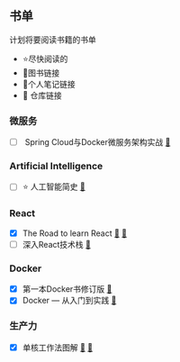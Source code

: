 ## 书单

计划将要阅读书籍的书单

* :star:尽快阅读的
* :book:图书链接
* :notebook:个人笔记链接
* :triangular_flag_on_post: 仓库链接

### 微服务
- [ ] ​ Spring Cloud与Docker微服务架构实战 [:book:](https://book.douban.com/subject/27028228/)

### Artificial Intelligence

- [ ] ⭐️ 人工智能简史 [📖](https://book.douban.com/subject/27193496/)

### React

- [x] The Road to learn React [:book:](https://leanpub.com/the-road-to-learn-react-chinese)  [:triangular_flag_on_post:](https://github.com/xuexiaoao/hackernews)
- [ ] 深入React技术栈 [:book:](https://book.douban.com/subject/26918038/)

### Docker
- [x] 第一本Docker书修订版 [:book:](https://book.douban.com/subject/26780404/)
- [x] Docker — 从入门到实践 [:book:](https://yeasy.gitbooks.io/docker_practice/content/)

### 生产力

- [x] 单核工作法图解 [:book:](https://book.douban.com/subject/27177909/)  [:notebook:](https://xuexiaoao.ml/2018/01/28/monotasking-after-reading/)





